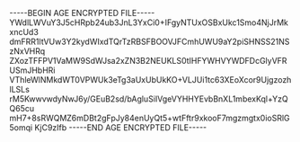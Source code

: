 -----BEGIN AGE ENCRYPTED FILE-----
YWdlLWVuY3J5cHRpb24ub3JnL3YxCi0+IFgyNTUxOSBxUkc1Smo4NjJrMkxncUd3
dmFRR1ltVUw3Y2kydWIxdTQrTzRBSFBOOVJFCmhUWU9aY2piSHNSS21NSzNxVHRq
ZXozTFFPV1VaMW9SdWJsa2xZN3B2NEUKLS0tIHFYWHVYWDFDcGlyVFRUSmJHbHRi
VThleWlNMkdWT0VPWUk3eTg3aUxUbUkKO+VLJUi1tc63XEoXcor9UjgzozhlLSLs
rM5KwwvwdyNwJ6y/GEuB2sd/bAgluSiIVgeVYHHYEvbBnXL1mbexKql+YzQQ65cu
mH7+8sRWQMZ6mDBt2gFpJy84enUyQt5+wtFftr9xkooF7mgzmgtx0ioSRlG5omqi
KjC9zIfb
-----END AGE ENCRYPTED FILE-----
